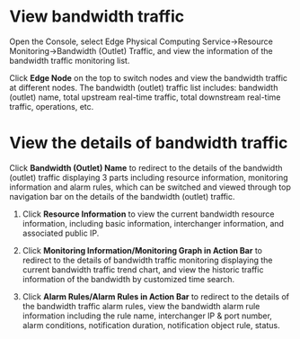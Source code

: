 # View bandwidth traffic

Open the Console, select Edge Physical Computing Service->Resource Monitoring->Bandwidth (Outlet) Traffic, and view the information of the bandwidth traffic monitoring list.</br>

Click **Edge Node** on the top to switch nodes and view the bandwidth traffic at different nodes. The bandwidth (outlet) traffic list includes: bandwidth (outlet) name, total upstream real-time traffic, total downstream real-time traffic, operations, etc.

# View the details of bandwidth traffic
Click **Bandwidth (Outlet) Name** to redirect to the details of the bandwidth (outlet) traffic displaying 3 parts including resource information, monitoring information and alarm rules, which can be switched and viewed through top navigation bar on the details of the bandwidth (outlet) traffic.</br>


1. Click **Resource Information** to view the current bandwidth resource information, including basic information, interchanger information, and associated public IP.</br>

2. Click **Monitoring Information/Monitoring Graph in Action Bar** to redirect to the details of bandwidth traffic monitoring displaying the current bandwidth traffic trend chart, and view the historic traffic information of the bandwidth by customized time search.</br>

3. Click **Alarm Rules/Alarm Rules in Action Bar** to redirect to the details of the bandwidth traffic alarm rules, view the bandwidth alarm rule information including the rule name, interchanger IP & port number, alarm conditions, notification duration, notification object rule, status.

